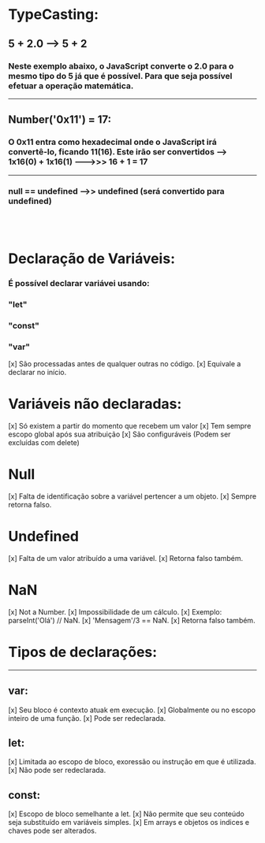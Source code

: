 # TypeCasting:

## 5 + 2.0 --> 5 + 2

### Neste exemplo abaixo, o JavaScript converte o 2.0 para o mesmo tipo do 5 já que é possível. Para que seja possível efetuar a operação matemática.

<hr>

## Number('0x11') = 17:
### O 0x11 entra como hexadecimal onde o JavaScript irá convertê-lo, ficando 11(16). Este irão ser convertidos --> 1x16(0) + 1x16(1) --->>> 16 + 1 = 17

<hr>

### null == undefined -->> undefined (será convertido para undefined)

<br>
<br>

# Declaração de Variáveis:

### É possível declarar variávei usando:
### "let"
### "const"
### "var"

[x] São processadas antes de qualquer outras no código.
[x] Equivale a declarar no início.


# Variáveis não declaradas:

[x] Só existem a partir do momento que recebem um valor
[x] Tem sempre escopo global após sua atribuição
[x] São configuráveis (Podem ser excluídas com delete)

# Null

[x] Falta de identificação sobre a variável pertencer a um objeto.
[x] Sempre retorna falso.

# Undefined

[x] Falta de um valor atribuído a uma variável.
[x] Retorna falso também.

# NaN

[x] Not a Number.
[x] Impossibilidade de um cálculo.
[x] Exemplo: parseInt('Olá') // NaN.
[x] 'Mensagem'/3 == NaN.
[x] Retorna falso também.

# Tipos de declarações:
<hr>

## var:

[x] Seu bloco é contexto atuak em execução.
[x] Globalmente ou no escopo inteiro de uma função.
[x] Pode ser redeclarada.

## let:

[x] Limitada ao escopo de bloco, exoressão ou instrução em que é utilizada.
[x] Não pode ser redeclarada.

## const:

[x] Escopo de bloco semelhante a let.
[x] Não permite que seu conteúdo seja substituído em variáveis simples.
[x] Em arrays e objetos os indices e chaves pode ser alterados.
